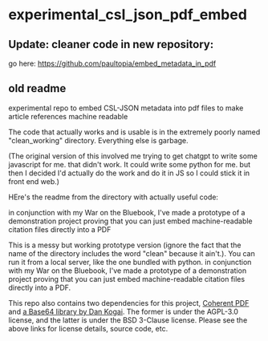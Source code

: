 # experimental_csl_json_pdf_embed

## Update: cleaner code in new repository: 

go here: https://github.com/paultopia/embed_metadata_in_pdf 

## old readme

experimental repo to embed CSL-JSON metadata into pdf files to make article references machine readable

The code that actually works and is usable is in the extremely poorly named "clean_working" directory.  Everything else is garbage.  

(The original version of this involved me trying to get chatgpt to write some javascript for me.  that didn't work.  It could write some python for me.  but then I decided I'd actually do the work and do it in JS so I could stick it in front end web.)

HEre's the readme from the directory with actually useful code: 

in conjunction with my War on the Bluebook, I've made a prototype of a demonstration project proving that you can just embed machine-readable citation files directly into a PDF

This is a messy but working prototype version (ignore the fact that the name of the directory includes the word "clean" because it ain't.).  You can run it from a local server, like the one bundled with python. in conjunction with my War on the Bluebook, I've made a prototype of a demonstration project proving that you can just embed machine-readable citation files directly into a PDF.

This repo also contains two dependencies for this project, [Coherent PDF](https://github.com/coherentgraphics/coherentpdf.js/) and [a Base64 library by Dan Kogai](https://github.com/dankogai/js-base64).  The former is under the AGPL-3.0 license, and the latter is under the BSD 3-Clause license. Please see the above links for license details, source code, etc. 

